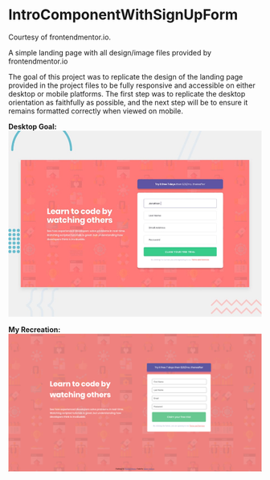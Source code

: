 # IntroComponentWithSignUpForm

Courtesy of frontendmentor.io.

A simple landing page with all design/image files provided by frontendmentor.io

The goal of this project was to replicate the design of the landing page provided in the project files to be fully responsive and accessible on either desktop or mobile platforms. The first step was to replicate the desktop orientation as faithfully as possible, and the next step will be to ensure it remains formatted correctly when viewed on mobile.

**Desktop Goal:**
![Image of project goal](Images/images/desktop-preview.jpg)

**My Recreation:**
![Image of my recreation](Images/images/LandingPageMyVersion.png)

